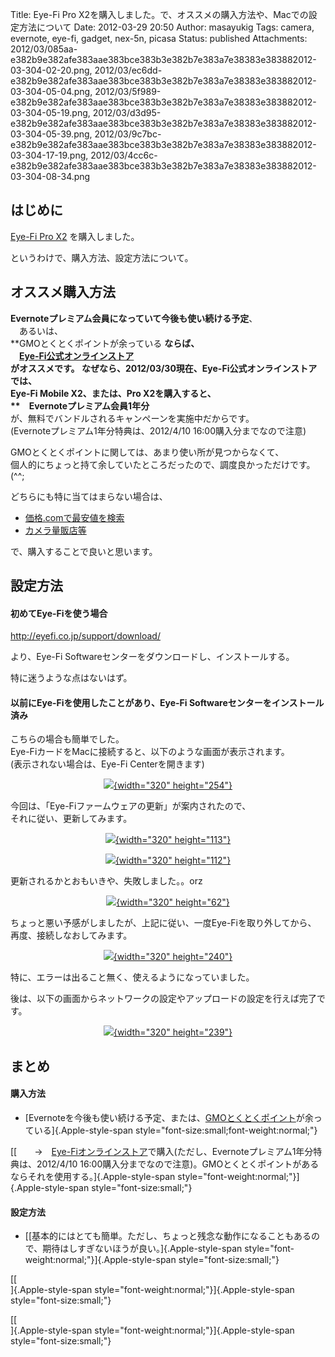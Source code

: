 Title: Eye-Fi Pro X2を購入しました。で、オススメの購入方法や、Macでの設定方法について
Date: 2012-03-29 20:50
Author: masayukig
Tags: camera, evernote, eye-fi, gadget, nex-5n, picasa
Status: published
Attachments: 2012/03/085aa-e382b9e382afe383aae383bce383b3e382b7e383a7e38383e383882012-03-304-02-20.png, 2012/03/ec6dd-e382b9e382afe383aae383bce383b3e382b7e383a7e38383e383882012-03-304-05-04.png, 2012/03/5f989-e382b9e382afe383aae383bce383b3e382b7e383a7e38383e383882012-03-304-05-19.png, 2012/03/d3d95-e382b9e382afe383aae383bce383b3e382b7e383a7e38383e383882012-03-304-05-39.png, 2012/03/9c7bc-e382b9e382afe383aae383bce383b3e382b7e383a7e38383e383882012-03-304-17-19.png, 2012/03/4cc6c-e382b9e382afe383aae383bce383b3e382b7e383a7e38383e383882012-03-304-08-34.png

はじめに
--------

[Eye-Fi Pro X2](http://www.eyefi.co.jp/products/prox2) を購入しました。

<div style="margin:0;">

というわけで、購入方法、設定方法について。

</div>

オススメ購入方法
----------------

<div>

**Evernoteプレミアム会員になっていて今後も使い続ける予定**、  
　あるいは、  
**GMOとくとくポイントが余っている **ならば、  
　[Eye-Fi公式オンラインストア](http://eyefi.shop-pro.jp/)  
がオススメです。
なぜなら、2012/03/30現在、Eye-Fi公式オンラインストアでは、  
Eye-Fi Mobile X2、または、Pro X2を購入すると、  
**　Evernoteプレミアム会員1年分**  
が、無料でバンドルされるキャンペーンを実施中だからです。  
(Evernoteプレミアム1年分特典は、2012/4/10 16:00購入分までなので注意)

GMOとくとくポイントに関しては、あまり使い所が見つからなくて、  
個人的にちょっと持て余していたところだったので、調度良かっただけです。(\^\^;

どちらにも特に当てはまらない場合は、

-   [価格.comで最安値を検索](http://kakaku.com/search_results/Eye-Fi/)
-   [カメラ量販店等](http://www.yodobashi.com/ec/product/100000001001230441/index.html)

<div>

で、購入することで良いと思います。

</div>

</div>

設定方法
--------

<div>

#### 初めてEye-Fiを使う場合

<div>

<http://eyefi.co.jp/support/download/>

</div>

<div>

より、Eye-Fi Softwareセンターをダウンロードし、インストールする。

</div>

<div>

特に迷うような点はないはず。

</div>

<div>

</div>

#### 以前にEye-Fiを使用したことがあり、Eye-Fi Softwareセンターをインストール済み

こちらの場合も簡単でした。  
Eye-FiカードをMacに接続すると、以下のような画面が表示されます。  
(表示されない場合は、Eye-Fi Centerを開きます)

<div class="separator" style="clear:both;text-align:center;">

[![](https://masayukig.files.wordpress.com/2012/03/085aa-e382b9e382afe383aae383bce383b3e382b7e383a7e38383e383882012-03-304-02-20.png?w=300){width="320"
height="254"}](https://masayukig.files.wordpress.com/2012/03/085aa-e382b9e382afe383aae383bce383b3e382b7e383a7e38383e383882012-03-304-02-20.png)

</div>

今回は、「Eye-Fiファームウェアの更新」が案内されたので、  
それに従い、更新してみます。

<div class="separator" style="clear:both;text-align:center;">

[![](https://masayukig.files.wordpress.com/2012/03/ec6dd-e382b9e382afe383aae383bce383b3e382b7e383a7e38383e383882012-03-304-05-04.png?w=300){width="320"
height="113"}](https://masayukig.files.wordpress.com/2012/03/ec6dd-e382b9e382afe383aae383bce383b3e382b7e383a7e38383e383882012-03-304-05-04.png)

</div>

<div class="separator" style="clear:both;text-align:center;">

[![](https://masayukig.files.wordpress.com/2012/03/5f989-e382b9e382afe383aae383bce383b3e382b7e383a7e38383e383882012-03-304-05-19.png?w=300){width="320"
height="112"}](https://masayukig.files.wordpress.com/2012/03/5f989-e382b9e382afe383aae383bce383b3e382b7e383a7e38383e383882012-03-304-05-19.png)

</div>

更新されるかとおもいきや、失敗しました。。orz

<div class="separator" style="clear:both;text-align:center;">

[![](https://masayukig.files.wordpress.com/2012/03/d3d95-e382b9e382afe383aae383bce383b3e382b7e383a7e38383e383882012-03-304-05-39.png?w=300){width="320"
height="62"}](https://masayukig.files.wordpress.com/2012/03/d3d95-e382b9e382afe383aae383bce383b3e382b7e383a7e38383e383882012-03-304-05-39.png)

</div>

ちょっと悪い予感がしましたが、上記に従い、一度Eye-Fiを取り外してから、  
再度、接続しなおしてみます。

<div class="separator" style="clear:both;text-align:center;">

[![](https://masayukig.files.wordpress.com/2012/03/9c7bc-e382b9e382afe383aae383bce383b3e382b7e383a7e38383e383882012-03-304-17-19.png?w=300){width="320"
height="240"}](https://masayukig.files.wordpress.com/2012/03/9c7bc-e382b9e382afe383aae383bce383b3e382b7e383a7e38383e383882012-03-304-17-19.png)

</div>

<div class="separator" style="clear:both;text-align:center;">

</div>

<div style="text-align:left;margin:0;">

特に、エラーは出ること無く、使えるようになっていました。

</div>

<div style="text-align:left;">

後は、以下の画面からネットワークの設定やアップロードの設定を行えば完了です。

</div>

<div class="separator" style="clear:both;text-align:center;">

[![](https://masayukig.files.wordpress.com/2012/03/4cc6c-e382b9e382afe383aae383bce383b3e382b7e383a7e38383e383882012-03-304-08-34.png?w=300){width="320"
height="239"}](https://masayukig.files.wordpress.com/2012/03/4cc6c-e382b9e382afe383aae383bce383b3e382b7e383a7e38383e383882012-03-304-08-34.png)

</div>

</div>

<div>

まとめ
------

#### 購入方法

-   [Evernoteを今後も使い続ける予定、または、[GMOとくとくポイント](http://point.gmo.jp/)が余っている]{.Apple-style-span
    style="font-size:small;font-weight:normal;"}

<div>

[[　　→　[Eye-Fiオンラインストア](http://eyefi.shop-pro.jp/)で購入(ただし、Evernoteプレミアム1年分特典は、2012/4/10
16:00購入分までなので注意)。GMOとくとくポイントがあるならそれを使用する。]{.Apple-style-span
style="font-weight:normal;"}]{.Apple-style-span
style="font-size:small;"}

</div>

<div>

</div>

#### 設定方法

<div>

-   [[基本的にはとても簡単。ただし、ちょっと残念な動作になることもあるので、期待はしすぎないほうが良い。]{.Apple-style-span
    style="font-weight:normal;"}]{.Apple-style-span
    style="font-size:small;"}

<div>

[[  
]{.Apple-style-span style="font-weight:normal;"}]{.Apple-style-span
style="font-size:small;"}

</div>

</div>

<div>

[[  
]{.Apple-style-span style="font-weight:normal;"}]{.Apple-style-span
style="font-size:small;"}

</div>

</div>
